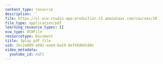 ```yaml
---
content_type: resource
description: ''
file: https://ol-ocw-studio-app-production.s3.amazonaws.com/courses/18-06sc-linear-algebra-fall-2011/2bc2e009a682eaa46a198af45d6dc80c_-eA2D_rIcNA.pdf
file_type: application/pdf
learning_resource_types: []
ocw_type: OCWFile
resourcetype: Document
title: 3play pdf file
uid: 2bc2e009-a682-eaa4-6a19-8af45d6dc80c
video_metadata:
  youtube_id: null
---
```

